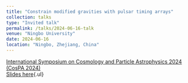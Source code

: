 ```yaml
---
title: "Constrain modified gravities with pulsar timing arrays"
collection: talks
type: "Invited talk"
permalink: /talks/2024-06-16-talk
venue: "Ningbo University"
date: 2024-06-16
location: "Ningbo, Zhejiang, China"
---
```


[International Symposium on Cosmology and Particle Astrophysics 2024 (CosPA 2024)](https://indico.itp.ac.cn/event/198/overview)\
[Slides here](./slides/2024-06-16-talk.pdf){.ul}
